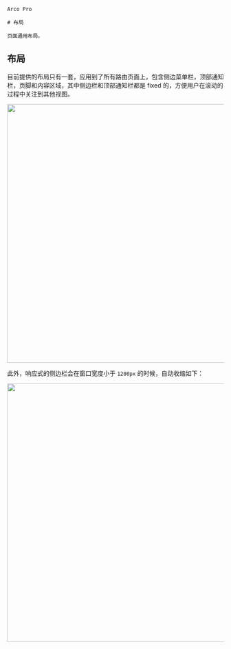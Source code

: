 `````
Arco Pro

# 布局

页面通用布局。
`````

## 布局

目前提供的布局只有一套，应用到了所有路由页面上，包含侧边菜单栏，顶部通知栏，页脚和内容区域，其中侧边栏和顶部通知栏都是 fixed 的，方便用户在滚动的过程中关注到其他视图。

<img src="http://p1-arco.byteimg.com/tos-cn-i-uwbnlip3yd/043d2fee60e65faaa34bbe6a3448cbce.png~tplv-uwbnlip3yd-png.png" width="600" />

此外，响应式的侧边栏会在窗口宽度小于 `1200px` 的时候，自动收缩如下：

<img src="http://p1-arco.byteimg.com/tos-cn-i-uwbnlip3yd/1b7eda269bb9dbb86db68275533f6a4f.png~tplv-uwbnlip3yd-png.png" width="600" />
